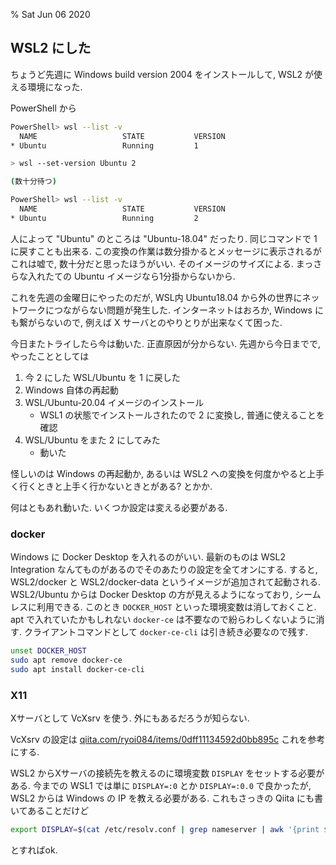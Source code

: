 % Sat Jun 06 2020

## WSL2 にした

ちょうど先週に Windows build version 2004 をインストールして, WSL2 が使える環境になった.

PowerShell から

```bash
PowerShell> wsl --list -v
  NAME                   STATE           VERSION
* Ubuntu                 Running         1

> wsl --set-version Ubuntu 2

(数十分待つ)

PowerShell> wsl --list -v
  NAME                   STATE           VERSION
* Ubuntu                 Running         2
```

人によって "Ubuntu" のところは "Ubuntu-18.04" だったり.
同じコマンドで 1 に戻すことも出来る.
この変換の作業は数分掛かるとメッセージに表示されるがこれは嘘で, 数十分だと思ったほうがいい.
そのイメージのサイズによる.
まっさらな入れたての Ubuntu イメージなら1分掛からないから.

これを先週の金曜日にやったのだが, WSL内 Ubuntu18.04 から外の世界にネットワークにつながらない問題が発生した.
インターネットはおろか, Windows にも繋がらないので, 例えば X サーバとのやりとりが出来なくて困った.

今日またトライしたら今は動いた.
正直原因が分からない.
先週から今日までで, やったこととしては

1. 今 2 にした WSL/Ubuntu を 1 に戻した
1. Windows 自体の再起動
1. WSL/Ubuntu-20.04 イメージのインストール
    - WSL1 の状態でインストールされたので 2 に変換し, 普通に使えることを確認
1. WSL/Ubuntu をまた 2 にしてみた
    - 動いた

怪しいのは Windows の再起動か, あるいは WSL2 への変換を何度かやると上手く行くときと上手く行かないときとがある? とかか.

何はともあれ動いた.
いくつか設定は変える必要がある.

### docker

Windows に Docker Desktop を入れるのがいい.
最新のものは WSL2 Integration なんてものがあるのでそのあたりの設定を全てオンにする.
すると, WSL2/docker と WSL2/docker-data というイメージが追加されて起動される.
WSL2/Ubuntu からは Docker Desktop の方が見えるようになっており, シームレスに利用できる.
このとき `DOCKER_HOST` といった環境変数は消しておくこと.
apt で入れていたかもしれない `docker-ce` は不要なので紛らわしくないように消す.
クライアントコマンドとして `docker-ce-cli` は引き続き必要なので残す.

```bash
unset DOCKER_HOST
sudo apt remove docker-ce
sudo apt install docker-ce-cli
```

### X11

Xサーバとして VcXsrv を使う.
外にもあるだろうが知らない.

VcXsrv の設定は
[qiita.com/ryoi084/items/0dff11134592d0bb895c](https://qiita.com/ryoi084/items/0dff11134592d0bb895c)
これを参考にする.

WSL2 からXサーバの接続先を教えるのに環境変数 `DISPLAY` をセットする必要がある.
今までの WSL1 では単に `DISPLAY=:0` とか `DISPLAY=:0.0` で良かったが, WSL2 からは Windows の IP を教える必要がある.
これもさっきの Qiita にも書いてあることだけど

```bash
export DISPLAY=$(cat /etc/resolv.conf | grep nameserver | awk '{print $2}'):0
```

とすればok.

